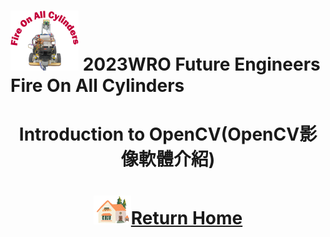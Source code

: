 ![LOGO](../img/logo.png) 2023WRO Future Engineers Fire On All Cylinders  
=====
# <div align="center">Introduction to OpenCV(OpenCV影像軟體介紹)</div> 

# <div align="center">![HOME](../../other/img/Home.png)[Return Home](../../)</div> 
